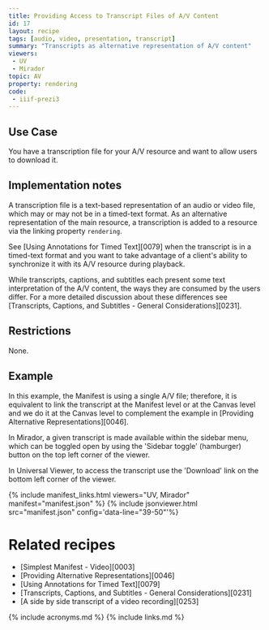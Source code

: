 ```yaml
---
title: Providing Access to Transcript Files of A/V Content
id: 17
layout: recipe
tags: [audio, video, presentation, transcript]
summary: "Transcripts as alternative representation of A/V content"
viewers:
 - UV
 - Mirador  
topic: AV
property: rendering
code:
 - iiif-prezi3
---
```



## Use Case

You have a transcription file for your A/V resource and want to allow users to download it. 

## Implementation notes

A transcription file is a text-based representation of an audio or video file, which may or may not be in a timed-text format. As an alternative representation of the main resource, a transcription is added to a resource via the linking property `rendering`.

See [Using Annotations for Timed Text][0079] when the transcript is in a timed-text format and you want to take advantage of a client's ability to synchronize it with its A/V resource during playback.

While transcripts, captions, and subtitles each present some text interpretation of the A/V content, the ways they are consumed by the users differ. For a more detailed discussion about these differences see [Transcripts, Captions, and Subtitles - General Considerations][0231].

## Restrictions

None.

## Example

In this example, the Manifest is using a single A/V file; therefore, it is equivalent to link the transcript at the Manifest level or at the Canvas level and we do it at the Canvas level to complement the example in [Providing Alternative Representations][0046].

In Mirador, a given transcript is made available within the sidebar menu, which can be toggled open by using the 'Sidebar toggle' (hamburger) button on the top left corner of the viewer.

In Universal Viewer, to access the transcript use the 'Download' link on the bottom left corner of the viewer.

{% include manifest_links.html viewers="UV, Mirador" manifest="manifest.json" %}
{% include jsonviewer.html src="manifest.json" config='data-line="39-50"'%}

# Related recipes

- [Simplest Manifest - Video][0003]
- [Providing Alternative Representations][0046]
- [Using Annotations for Timed Text][0079]
- [Transcripts, Captions, and Subtitles - General Considerations][0231]
- [A side by side transcript of a video recording][0253]

{% include acronyms.md %}
{% include links.md %}

